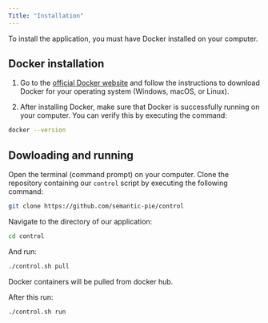 ```yaml
---
Title: "Installation"
---
```


To install the application, you must have Docker installed on your computer.

## Docker installation

1. Go to the [official Docker website](https://www.docker.com/get-started) and follow the instructions to download Docker for your operating system (Windows, macOS, or Linux).

2. After installing Docker, make sure that Docker is successfully running on your computer. You can verify this by executing the command:

```bash
docker --version
```

## Dowloading and running

Open the terminal (command prompt) on your computer. Clone the repository containing our `control` script by executing the following command:

```bash
git clone https://github.com/semantic-pie/control
```

Navigate to the directory of our application:
```bash
cd control
```

And run:

```bash
./control.sh pull
```

Docker containers will be pulled from docker hub.

After this run:

```bash
./control.sh run
```



